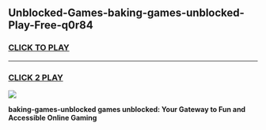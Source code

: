 
## Unblocked-Games-baking-games-unblocked-Play-Free-q0r84
<h3>
<a href="https://premium76.site?title=baking-games-unblocked&ref=24M">CLICK TO PLAY</a></h3>
<hr>

<h3>
<a href="https://premium76.site?title=baking-games-unblocked&ref=24M">CLICK 2 PLAY</a>
  
</h3>

<a href="https://premium76.site?title=baking-games-unblocked&ref=24M"><img src="https://clearcache.store/games.png"></a>


**baking-games-unblocked games unblocked: Your Gateway to Fun and Accessible Online Gaming**
